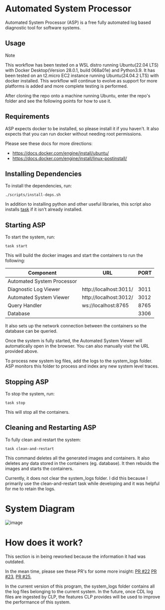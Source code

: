 # Automated System Processor

Automated System Processor (ASP) is a free fully automated log based diagnostic tool for software systems. 

## Usage

> [!NOTE]  
> This workflow has been tested on a WSL distro running Ubuntu(22.04 LTS) with Docker Desktop(Version 28.0.1, build 068a01e) and Python3.9. It has been tested on an t2.micro EC2 instance running Ubuntu(24.04.2 LTS) with docker installed. This workflow will continue to evolve as support for more platforms is added and more complete testing is performed.

After cloning the repo onto a machine running Ubuntu, enter the repo's folder and see the following points for how to use it.

## Requirements

ASP expects docker to be installed, so please install it if you haven't. It also expects that you can run docker without needing root permissions. 

Please see these docs for more directions:
- https://docs.docker.com/engine/install/ubuntu/
- https://docs.docker.com/engine/install/linux-postinstall/

## Installing Dependencies

To install the dependencies, run:
```shell
./scripts/install-deps.sh
```
In addition to installing python and other useful libraries, this script also installs [task](https://taskfile.dev/) if it isn't already installed.

## Starting ASP

To start the system, run:
```shell
task start
```
This will build the docker images and start the containers to run the following:

| Component                  | URL                    | PORT |
|----------------------------|------------------------|------|
| Automated System Processor |                        |      |
| Diagnostic Log Viewer      | http://localhost:3011/ | 3011 |
| Automated System Viewer    | http://localhost:3012/ | 3012 |
| Query Handler              | ws://localhost:8765    | 8765 |
| Database                   |                        | 3306 |

It also sets up the network connection between the containers so the database can be queried.

Once the system is fully started, the Automated System Viewer will automatically open in the browser. You can also manually visit the URL provided above.

To process new system log files, add the logs to the system_logs folder. ASP monitors this folder to process and index any new system level traces.

## Stopping ASP

To stop the system, run:
```shell
task stop
```

This will stop all the containers.

## Cleaning and Restarting ASP

To fully clean and restart the system:
```shell
task clean-and-restart
```
This command deletes all the generated images and containers. It also deletes any data stored in the containers (eg. database). It then rebuids the images and starts the containers.

Currently, it does not clear the system_logs folder. I did this because I primarily use the clean-and-restart task while developing and it was helpful for me to retain the logs.

# System Diagram
![image](https://github.com/user-attachments/assets/787c7b7b-fff1-48e8-8ae0-03973437dc84)

# How does it work?

This section is in being reworked because the information it had was outdated.

In the mean time, please see these PR's for some more insight:
[PR #22](https://github.com/vishalpalaniappan/asp-query-server/pull/22)
[PR #23](https://github.com/vishalpalaniappan/asp-query-server/pull/23),
[PR #25](https://github.com/vishalpalaniappan/asp-query-server/pull/25), 

In the current version of this program, the system_logs folder contains all the log files belonging to the current system. In the future, once CDL log files are ingested by CLP, the features CLP provides will be used to improve the performance of this system.
